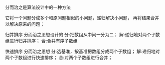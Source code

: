 分而治之是算法设计中的一种方法

它将一个问题分成多个和原问题相似的小问题，递归解决小问题，
再将结果合并以解决原来的问题；

归并排序 分而治之思想设计的
分:把数组从中间一分为二；
解:递归地对两个子数组进行归并排序；
合:合并有序子数组

快速排序 分而治之思想
分:选基准，按基准把数组分成两个子数组；
解:递归地对两个子数组进行快速排序；
合:对两个子数组进行合并；